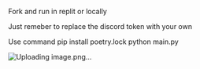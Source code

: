 Fork and run in replit or locally

Just remeber to replace the discord token with your own

Use command
pip install poetry.lock
python main.py

![Uploading image.png…]()
